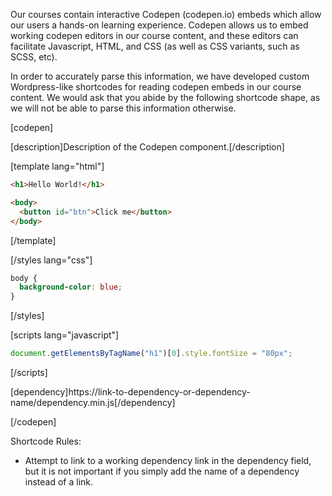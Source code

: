 Our courses contain interactive Codepen (codepen.io) embeds which allow our users a hands-on learning experience. Codepen allows us to embed working codepen editors in our course content, and these editors can facilitate Javascript, HTML, and CSS (as well as CSS variants, such as SCSS, etc). 

In order to accurately parse this information, we have developed custom Wordpress-like shortcodes for reading codepen embeds in our course content. We would ask that you abide by the following shortcode shape, as we will not be able to parse this information otherwise. 

<!-- Example CodePen Shortcode -->
[codepen]

[description]Description of the Codepen component.[/description]

[template lang="html"]
```html
<h1>Hello World!</h1>

<body>
  <button id="btn">Click me</button>
</body>
```
[/template]

[/styles lang="css"]
```css
body {
  background-color: blue;
}
```
[/styles]

[scripts lang="javascript"]
```javascript
document.getElementsByTagName("h1")[0].style.fontSize = "80px";
```
[/scripts]

[dependency]https://link-to-dependency-or-dependency-name/dependency.min.js[/dependency]

[/codepen]

<!-- End Example CodePen Shortcode -->


Shortcode Rules:
- Attempt to link to a working dependency link in the dependency field, but it is not important if you simply add the name of a dependency instead of a link. 

